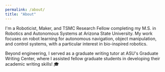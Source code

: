 ```yaml
---
permalink: /about/
title: "About"
---
```


I'm a Roboticist, Maker, and TSMC Research Fellow completing my M.S. in Robotics and Autonomous Systems at Arizona State University. My work focuses on robot learning for autonomous navigation, object manipulation, and control systems, with a particular interest in bio-inspired robotics.

Beyond engineering, I served as a graduate writing tutor at ASU's Graduate Writing Center, where I assisted fellow graduate students in developing their academic writing skills! 🎓